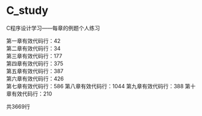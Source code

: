 # C_study
C程序设计学习——每章的例题个人练习








第一章有效代码行：42       
第二章有效代码行：34       
第三章有效代码行：177        
第四章有效代码行：375        
第五章有效代码行：387       
第六章有效代码行：426              
第七章有效代码行：586
第八章有效代码行：1044
第九章有效代码行：388
第十章有效代码行：210



共3669行

